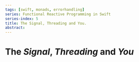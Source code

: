 ```yaml
---
tags: [swift, monads, errorhandling]
series: Functional Reactive Programming in Swift
series-index: 5
title: The Signal, Threading and You.
abstract:
---
```


# The _Signal_, _Threading_ and _You_
